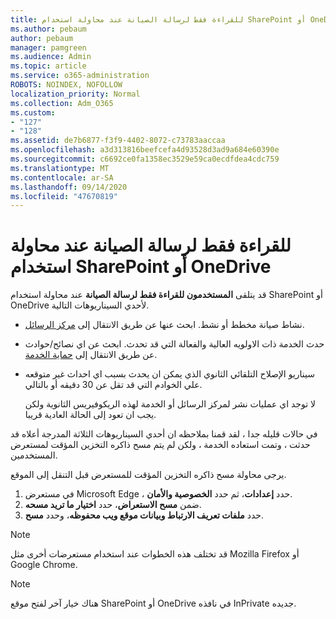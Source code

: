 ```yaml
---
title: للقراءة فقط لرسالة الصيانة عند محاولة استخدام SharePoint أو OneDrive
ms.author: pebaum
author: pebaum
manager: pamgreen
ms.audience: Admin
ms.topic: article
ms.service: o365-administration
ROBOTS: NOINDEX, NOFOLLOW
localization_priority: Normal
ms.collection: Adm_O365
ms.custom:
- "127"
- "128"
ms.assetid: de7b6877-f3f9-4402-8072-c73783aaccaa
ms.openlocfilehash: a3d313816beefcefa4d93528d3ad9a684e60390e
ms.sourcegitcommit: c6692ce0fa1358ec3529e59ca0ecdfdea4cdc759
ms.translationtype: MT
ms.contentlocale: ar-SA
ms.lasthandoff: 09/14/2020
ms.locfileid: "47670819"
---
```

# <a name="read-only-for-maintenance-message-when-attempting-to-use-sharepoint-or-onedrive"></a>للقراءة فقط لرسالة الصيانة عند محاولة استخدام SharePoint أو OneDrive

قد يتلقى **المستخدمون للقراءة فقط لرسالة الصيانة** عند محاولة استخدام SharePoint أو OneDrive لأحدي السيناريوهات التالية. 

-   نشاط صيانة مخطط أو نشط.  ابحث عنها عن طريق الانتقال إلى [مركز الرسائل](https://portal.office.com/adminportal/home#/messagecenter).
-   حدث الخدمة ذات الاولويه العالية والفعالة التي قد تحدث. ابحث عن اي نصائح/حوادث عن طريق الانتقال إلى [حماية الخدمة](https://portal.office.com/adminportal/home#/servicehealth).
-   سيناريو الإصلاح التلقائي الثانوي الذي يمكن ان يحدث بسبب اي احداث غير متوقعه علي الخوادم التي قد تقل عن 30 دقيقه أو بالتالي. 
    
    لا توجد اي عمليات نشر لمركز الرسائل أو الخدمة لهذه الريكوفيريس الثانوية ولكن يجب ان تعود إلى الحالة العادية قريبا.

في حالات قليله جدا ، لقد قمنا بملاحظه ان أحدي السيناريوهات الثلاثة المدرجة أعلاه قد حدثت ، وتمت استعاده الخدمة ، ولكن لم يتم مسح ذاكره التخزين المؤقت لمستعرض المستخدمين.

يرجى محاولة مسح ذاكره التخزين المؤقت للمستعرض قبل التنقل إلى الموقع.

1. في مستعرض Microsoft Edge ، حدد **إعدادات**، ثم حدد **الخصوصية والأمان**.
2. ضمن **مسح الاستعراض**، حدد **اختيار ما تريد مسحه**.
3. حدد **ملفات تعريف الارتباط وبيانات موقع ويب محفوظه**، وحدد **مسح**.

>[!Note] 
> قد تختلف هذه الخطوات عند استخدام مستعرضات أخرى مثل Mozilla Firefox أو Google Chrome.

>[!Note] 
> هناك خيار آخر لفتح موقع SharePoint أو OneDrive في نافذه InPrivate جديده.